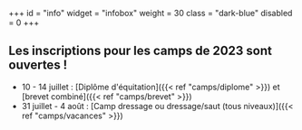 +++
id = "info"
widget = "infobox"
weight = 30
class = "dark-blue"
disabled = 0
+++
## Les inscriptions pour les camps de 2023 sont ouvertes&nbsp;!

* 10 - 14 juillet : [Diplôme d'équitation]({{< ref "camps/diplome" >}}) et [brevet combiné]({{< ref "camps/brevet" >}})
* 31 juillet - 4 août : [Camp dressage ou dressage/saut (tous niveaux)]({{< ref "camps/vacances" >}})

<br>
